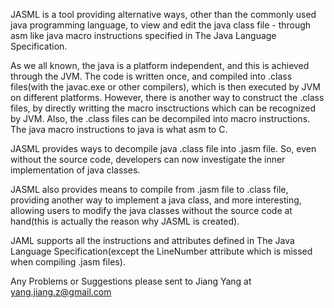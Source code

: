 JASML is a tool providing alternative ways, other than the commonly used java programming language, to view and edit the java class file - through asm like java macro instructions specified in The Java Language Specification.

As we all known, the java is a platform independent, and this is achieved through the JVM. The code is written once, and compiled into .class files(with the javac.exe or other compilers), which is then executed by JVM on different platforms. However, there is another way to construct the .class files, by directly writting the macro insctructions which can be recognized by JVM. Also, the .class files can be decompiled into macro instructions. The java macro instructions to java is what asm to C.

JASML provides ways to decompile java .class file into .jasm file. So, even without the source code, developers can now investigate the inner implementation of java classes.

JASML also provides means to compile from .jasm file to .class file, providing another way to implement a java class, and more interesting, allowing users to modify the java classes without the source code at hand(this is actually the reason why JASML is created).

JAML supports all the instructions and attributes defined in The Java Language Specification(except the LineNumber attribute which is missed when compiling .jasm files).

Any Problems or Suggestions please sent to Jiang Yang at yang.jiang.z@gmail.com
